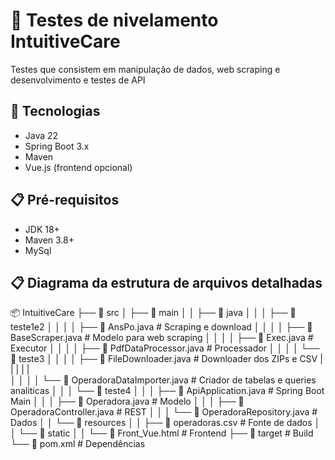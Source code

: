 # 🏥 Testes de nivelamento IntuitiveCare

Testes que consistem em manipulação de dados, web scraping e desenvolvimento e testes de API

## 🚀 Tecnologias
- Java 22
- Spring Boot 3.x
- Maven
- Vue.js (frontend opcional)

## 📋 Pré-requisitos
- JDK 18+
- Maven 3.8+
- MySql 


## 📋 Diagrama da estrutura de arquivos detalhadas
📦 IntuitiveCare
├── 📂 src
│   ├── 📂 main
│   │   ├── 📂 java
│   │   │   ├── 📂 teste1e2
│   │   │   │   ├── 📄 AnsPo.java             # Scraping e download 
│   │   │   │   ├── 📄 BaseScraper.java       # Modelo para web scraping
│   │   │   │   ├── 📄 Exec.java              # Executor
│   │   │   │   ├── 📄 PdfDataProcessor.java  # Processador
│   │   │   │   └── 📂 teste3
│   │   │   │       ├── 📄 FileDownloader.java          # Downloader dos ZIPs e CSV
|   |   |   |       |                                                    
│   │   │   │       └── 📄 OperadoraDataImporter.java   # Criador de tabelas e queries analiticas
│   │   │   └── 📂 teste4
│   │   │       ├── 📄 ApiApplication.java    # Spring Boot Main
│   │   │       ├── 📄 Operadora.java         # Modelo
│   │   │       ├── 📄 OperadoraController.java # REST
│   │   │       └── 📄 OperadoraRepository.java # Dados
│   │   └── 📂 resources
│   │       ├── 📄 operadoras.csv           # Fonte de dados
│   │       └── 📂 static
│   │           └── 📄 Front_Vue.html       # Frontend
├── 📂 target                              # Build
└── 📄 pom.xml                             # Dependências
